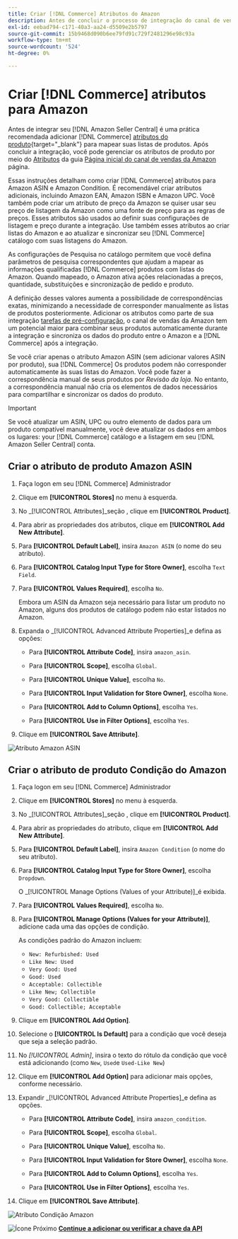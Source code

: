```yaml
---
title: Criar [!DNL Commerce] Atributos do Amazon
description: Antes de concluir o processo de integração do canal de vendas da Amazon, verifique se você tem o [!UICONTROL Commerce] atributos do produto.
exl-id: eebad794-c171-40a3-aa24-d5509e2b5797
source-git-commit: 15b9468d090b6ee79fd91c729f2481296e98c93a
workflow-type: tm+mt
source-wordcount: '524'
ht-degree: 0%

---
```


# Criar [!DNL Commerce] atributos para Amazon

Antes de integrar seu [!DNL Amazon Seller Central] é uma prática recomendada adicionar [!DNL Commerce] [atributos do produto](https://docs.magento.com/user-guide/stores/attributes-product.html){target=&quot;_blank&quot;} para mapear suas listas de produtos. Após concluir a integração, você pode gerenciar os atributos de produto por meio do [Atributos](./managing-attributes.md) da guia [Página inicial do canal de vendas da Amazon](./amazon-sales-channel-home.md) página.

Essas instruções detalham como criar [!DNL Commerce] atributos para Amazon ASIN e Amazon Condition. É recomendável criar atributos adicionais, incluindo Amazon EAN, Amazon ISBN e Amazon UPC. Você também pode criar um atributo de preço da Amazon se quiser usar seu preço de listagem da Amazon como uma fonte de preço para as regras de preços. Esses atributos são usados ao definir suas configurações de listagem e preço durante a integração. Use também esses atributos ao criar listas do Amazon e ao atualizar e sincronizar seu [!DNL Commerce] catálogo com suas listagens do Amazon.

As configurações de Pesquisa no catálogo permitem que você defina parâmetros de pesquisa correspondentes que ajudam a mapear as informações qualificadas [!DNL Commerce] produtos com listas do Amazon. Quando mapeado, o Amazon ativa ações relacionadas a preços, quantidade, substituições e sincronização de pedido e produto.

A definição desses valores aumenta a possibilidade de correspondências exatas, minimizando a necessidade de corresponder manualmente as listas de produtos posteriormente. Adicionar os atributos como parte de sua integração [tarefas de pré-configuração](./amazon-pre-setup-tasks.md), o canal de vendas da Amazon tem um potencial maior para combinar seus produtos automaticamente durante a integração e sincroniza os dados do produto entre o Amazon e a [!DNL Commerce] após a integração.

Se você criar apenas o atributo Amazon ASIN (sem adicionar valores ASIN por produto), sua [!DNL Commerce] Os produtos podem não corresponder automaticamente às suas listas do Amazon. Você pode fazer a correspondência manual de seus produtos por _Revisão da loja_. No entanto, a correspondência manual não cria os elementos de dados necessários para compartilhar e sincronizar os dados do produto.

>[!IMPORTANT]
>
>Se você atualizar um ASIN, UPC ou outro elemento de dados para um produto compatível manualmente, você deve atualizar os dados em ambos os lugares: your [!DNL Commerce] catálogo e a listagem em seu [!DNL Amazon Seller Central] conta.

## Criar o atributo de produto Amazon ASIN

1. Faça logon em seu [!DNL Commerce] Administrador

1. Clique em **[!UICONTROL Stores]** no menu à esquerda.

1. No _[!UICONTROL Attributes]_seção , clique em **[!UICONTROL Product]**.

1. Para abrir as propriedades dos atributos, clique em **[!UICONTROL Add New Attribute]**.

1. Para **[!UICONTROL Default Label]**, insira `Amazon ASIN` (o nome do seu atributo).

1. Para **[!UICONTROL Catalog Input Type for Store Owner]**, escolha `Text Field`.

1. Para **[!UICONTROL Values Required]**, escolha `No`.

   Embora um ASIN da Amazon seja necessário para listar um produto no Amazon, alguns dos produtos de catálogo podem não estar listados no Amazon.

1. Expanda o _[!UICONTROL Advanced Attribute Properties]_e defina as opções:

   - Para **[!UICONTROL Attribute Code]**, insira `amazon_asin`.

   - Para **[!UICONTROL Scope]**, escolha `Global`.

   - Para **[!UICONTROL Unique Value]**, escolha `No`.

   - Para **[!UICONTROL Input Validation for Store Owner]**, escolha `None`.

   - Para **[!UICONTROL Add to Column Options]**, escolha `Yes`.

   - Para **[!UICONTROL Use in Filter Options]**, escolha `Yes`.

1. Clique em **[!UICONTROL Save Attribute]**.

![Atributo Amazon ASIN](assets/creating-asin-attribute.png)

## Criar o atributo de produto Condição do Amazon

1. Faça logon em seu [!DNL Commerce] Administrador

1. Clique em **[!UICONTROL Stores]** no menu à esquerda.

1. No _[!UICONTROL Attributes]_seção , clique em **[!UICONTROL Product]**.

1. Para abrir as propriedades do atributo, clique em **[!UICONTROL Add New Attribute]**.

1. Para **[!UICONTROL Default Label]**, insira `Amazon Condition` (o nome do seu atributo).

1. Para **[!UICONTROL Catalog Input Type for Store Owner]**, escolha `Dropdown`.

   O _[!UICONTROL Manage Options (Values of your Attribute)]_é exibida.

1. Para **[!UICONTROL Values Required]**, escolha `No`.

1. Para **[!UICONTROL Manage Options (Values for your Attribute)]**, adicione cada uma das opções de condição.

   As condições padrão do Amazon incluem:

   - `New: Refurbished: Used`
   - `Like New: Used`
   - `Very Good: Used`
   - `Good: Used`
   - `Acceptable: Collectible`
   - `Like New; Collectible`
   - `Very Good: Collectible`
   - `Good: Collectible; Acceptable`

1. Clique em **[!UICONTROL Add Option]**.

1. Selecione o **[!UICONTROL Is Default]** para a condição que você deseja que seja a seleção padrão.

1. No _[!UICONTROL Admin]_, insira o texto do rótulo da condição que você está adicionando (como `New`, `Used`e `Used-Like New`)

1. Clique em **[!UICONTROL Add Option]** para adicionar mais opções, conforme necessário.

1. Expandir _[!UICONTROL Advanced Attribute Properties]_e defina as opções.

   - Para **[!UICONTROL Attribute Code]**, insira `amazon_condition`.

   - Para **[!UICONTROL Scope]**, escolha `Global`.

   - Para **[!UICONTROL Unique Value]**, escolha `No`.

   - Para **[!UICONTROL Input Validation for Store Owner]**, escolha `None`.

   - Para **[!UICONTROL Add to Column Options]**, escolha `Yes`.

   - Para **[!UICONTROL Use in Filter Options]**, escolha `Yes`.

1. Clique em **[!UICONTROL Save Attribute]**.

![Atributo Condição Amazon](assets/creating-amazon-condition-attribute.png)

![Ícone Próximo](assets/btn-next.png) [**Continue a adicionar ou verificar a chave da API**](./amazon-verify-api-key.md)
